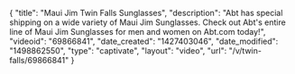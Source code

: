 {
    "title": "Maui Jim Twin Falls Sunglasses",
    "description": "Abt has special shipping on a wide variety of Maui Jim Sunglasses. Check out Abt's entire line of Maui Jim Sunglasses for men and women on Abt.com today!",
    "videoid": "69866841",
    "date_created": "1427403046",
    "date_modified": "1498862550",
    "type": "captivate",
    "layout": "video",
    "url": "\/v\/twin-falls\/69866841"
}